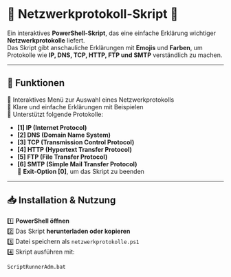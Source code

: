 # 📡 Netzwerkprotokoll-Skript 📡

Ein interaktives **PowerShell-Skript**, das eine einfache Erklärung wichtiger **Netzwerkprotokolle** liefert.  
Das Skript gibt anschauliche Erklärungen mit **Emojis** und **Farben**, um Protokolle wie **IP, DNS, TCP, HTTP, FTP und SMTP** verständlich zu machen.

---

## 📌 **Funktionen**
🔹 Interaktives Menü zur Auswahl eines Netzwerkprotokolls  
🔹 Klare und einfache Erklärungen mit Beispielen  
🔹 Unterstützt folgende Protokolle:
- **[1] IP (Internet Protocol)**  
- **[2] DNS (Domain Name System)**  
- **[3] TCP (Transmission Control Protocol)**  
- **[4] HTTP (Hypertext Transfer Protocol)**  
- **[5] FTP (File Transfer Protocol)**  
- **[6] SMTP (Simple Mail Transfer Protocol)**  
🔹 **Exit-Option [0]**, um das Skript zu beenden  

---

## 📥 **Installation & Nutzung**
1️⃣ **PowerShell öffnen**  
2️⃣ Das Skript **herunterladen oder kopieren**  
3️⃣ Datei speichern als `netzwerkprotokolle.ps1`  
4️⃣ Skript ausführen mit:
   ```Batch
   ScriptRunnerAdm.bat
